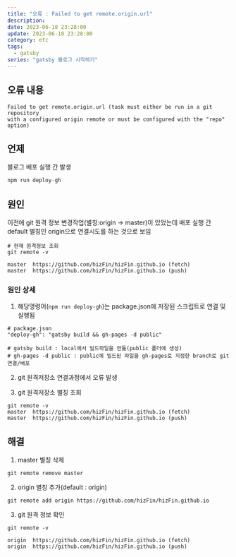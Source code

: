 ```yaml
---
title: "오류 : Failed to get remote.origin.url"
description:
date: 2023-06-18 23:28:00
update: 2023-06-18 23:28:00
category: etc
tags:
  - gatsby
series: "gatsby 블로그 시작하기"
---
```





##  오류 내용

```text
Failed to get remote.origin.url (task must either be run in a git repository
with a configured origin remote or must be configured with the "repo" option)
```

## 언제
블로그 배포 실행 간 발생
```javascript
npm run deploy-gh
```

## 원인
이전에 git 원격 정보 변경작업(별칭:origin -> master)이 있었는데 배포 실행 간 default 별칭인 origin으로 연결시도를 하는 것으로 보임
```text
# 현재 원격정보 조회
git remote -v

master	https://github.com/hizFin/hizFin.github.io (fetch)
master	https://github.com/hizFin/hizFin.github.io (push)
```
### 원인 상세

1. 해당명령어(`npm run deploy-gh`)는 package.json에 저장된 스크립트로 연결 및 실행됨

```text
# package.json 
"deploy-gh": "gatsby build && gh-pages -d public"

# gatsby build : local에서 빌드파일을 만듦(public 폴더에 생성)
# gh-pages -d public : public에 빌드된 파일을 gh-pages로 지정한 branch로 git 연결/배포
```

2. git 원격저장소 연결과정에서 오류 발생

3. git 원격저장소 별칭 조회

```
git remote -v
master	https://github.com/hizFin/hizFin.github.io (fetch)
master	https://github.com/hizFin/hizFin.github.io (push)
```

## 해결

1. master 별칭 삭제

```text
git remote remove master
```

2. origin 별칭 추가(default : origin)

```text
git remote add origin https://github.com/hizFin/hizFin.github.io
```

3. git 원격 정보 확인

```text
git remote -v

origin  https://github.com/hizFin/hizFin.github.io (fetch)
origin  https://github.com/hizFin/hizFin.github.io (push)
```



